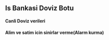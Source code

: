 ## Is Bankasi Doviz Botu

#### Canli Doviz verileri
#### Alim ve satim icin sinirlar verme(Alarm kurma)


